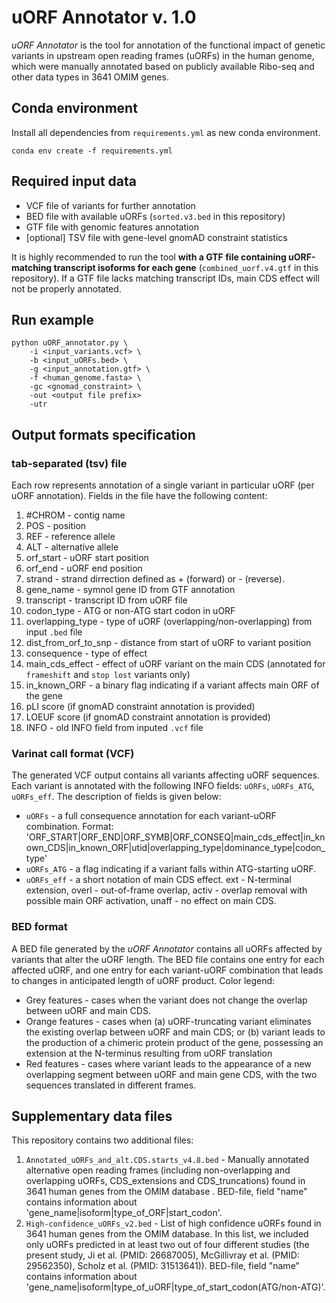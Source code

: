 # uORF Annotator v. 1.0
*uORF Annotator* is the tool for annotation of the functional impact of genetic variants in upstream open reading frames (uORFs) in the human genome, which were manually annotated based on publicly available Ribo-seq and other data types in 3641 OMIM genes.

## Conda environment
Install all dependencies from `requirements.yml` as new conda environment.
```
conda env create -f requirements.yml
```
## Required input data
* VCF file of variants for further annotation
* BED file with available uORFs (`sorted.v3.bed` in this repository)
* GTF file with genomic features annotation
* \[optional\] TSV file with gene-level gnomAD constraint statistics

It is highly recommended to run the tool **with a GTF file containing uORF-matching transcript isoforms for each gene** (`combined_uorf.v4.gtf` in this repository). If a GTF file lacks matching transcript IDs, main CDS effect will not be properly annotated.
## Run example
```
python uORF_annotator.py \
    -i <input_variants.vcf> \
    -b <input_uORFs.bed> \
    -g <input_annotation.gtf> \
    -f <human_genome.fasta> \
    -gc <gnomad_constraint> \
    -out <output file prefix>
    -utr
```
## Output formats specification
### tab-separated (tsv) file
Each row represents annotation of a single variant in particular uORF (per uORF annotation). Fields in the file have the following content:

1) #CHROM - contig name  
2) POS - position  
3) REF - reference allele
4) ALT - alternative allele
5) orf_start - uORF start position
6) orf_end - uORF end position
7) strand - strand dirrection defined as + (forward) or - (reverse).
8) gene_name - symnol gene ID from GTF annotation
9) transcript - transcript ID from uORF file
10) codon_type - ATG or non-ATG start codon in uORF 
11) overlapping_type - type of uORF (overlapping/non-overlapping) from input `.bed` file  
12) dist_from_orf_to_snp - distance from start of uORF to variant position  
13) consequence - type of effect 
14) main_cds_effect - effect of uORF variant on the main CDS (annotated for `frameshift` and `stop lost` variants only)
15) in_known_ORF - a binary flag indicating if a variant affects main ORF of the gene
16) pLI score (if gnomAD constraint annotation is provided)
17) LOEUF score (if gnomAD constraint annotation is provided)
18) INFO - old INFO field from inputed `.vcf` file  

### Varinat call format (VCF)

The generated VCF output contains all variants affecting uORF sequences. Each variant is annotated with the following INFO fields: `uORFs`, `uORFs_ATG`, `uORFs_eff`. The description of fields is given below:

* `uORFs` - a full consequence annotation for each variant-uORF combination. Format: 'ORF_START|ORF_END|ORF_SYMB|ORF_CONSEQ|main_cds_effect|in_known_CDS|in_known_ORF|utid|overlapping_type|dominance_type|codon_type'
* `uORFs_ATG` - a flag indicating if a variant falls within ATG-starting uORF.
* `uORFs_eff` - a short notation of main CDS effect. ext - N-terminal extension, overl - out-of-frame overlap, activ - overlap removal with possible main ORF activation, unaff - no effect on main CDS.

### BED format

A BED file generated by the *uORF Annotator* contains all uORFs affected by variants that alter the uORF length. The BED file contains one entry for each affected uORF, and one entry for each variant-uORF combination that leads to changes in anticipated length of uORF product. Color legend:
* Grey features - cases when the variant does not change the overlap between uORF and main CDS.
* Orange features - cases when (a) uORF-truncating variant eliminates the existing overlap between uORF and main CDS; or (b) variant leads to the production of a chimeric protein product of the gene, possessing an extension at the N-terminus resulting from uORF translation
* Red features - cases where variant leads to the appearance of a new overlapping segment between uORF and main gene CDS, with the two sequences translated in different frames.

## Supplementary data files

This repository contains two additional files:
1) `Annotated_uORFs_and_alt.CDS.starts_v4.8.bed` - Manually annotated alternative open reading frames (including non-overlapping and overlapping uORFs, CDS_extensions and CDS_truncations) found in 3641 human genes from the OMIM database . BED-file, field "name" contains information about 'gene_name|isoform|type_of_ORF|start_codon'.
2) `High-confidence_uORFs_v2.bed` - List of high confidence uORFs found in 3641 human genes from the OMIM database. In this list, we included only uORFs predicted in at least two out of four different studies (the present study, Ji et al. (PMID: 26687005), McGillivray et al. (PMID: 29562350), Scholz et al. (PMID: 31513641)). BED-file, field "name" contains information about 'gene_name|isoform|type_of_uORF|type_of_start_codon(ATG/non-ATG)'.
